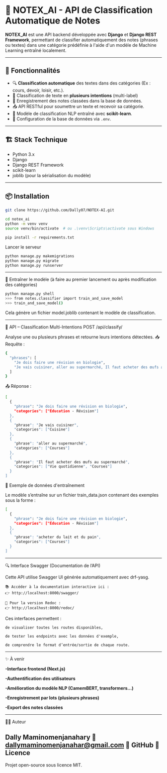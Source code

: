 # 🧠 NOTEX_AI - API de Classification Automatique de Notes

**NOTEX_AI** est une API backend développée avec **Django** et **Django REST Framework**, permettant de classifier automatiquement des notes (phrases ou textes) dans une catégorie prédéfinie à l'aide d'un modèle de Machine Learning entraîné localement.

---

## 🚀 Fonctionnalités

- 🔍 **Classification automatique** des textes dans des catégories (Ex : cours, devoir, loisir, etc.).
- 🧠 Classification de texte en **plusieurs intentions** (multi-label)
- 💾 Enregistrement des notes classées dans la base de données.
- 📤 API RESTful pour soumettre un texte et recevoir sa catégorie.
- 🧠 Modèle de classification NLP entraîné avec **scikit-learn**.
- 🔐 Configuration de la base de données via  `.env`.

---

## 🏗️ Stack Technique

- Python 3.x
- Django
- Django REST Framework
- scikit-learn
- joblib (pour la sérialisation du modèle)

---

## 📦 Installation

```bash
git clone https://github.com/Dally07/NOTEX-AI.git
```

```bash
cd notex_ai
python -m venv venv
source venv/bin/activate  # ou .\venv\Scripts\activate sous Windows
```
```bash
pip install -r requirements.txt
```

 Lancer le serveur
```bash
python manage.py makemigrations
python manage.py migrate
python manage.py runserver
```
---

🧪 Entraîner le modèle (à faire au premier lancement ou après modification des catégories)

```bash
python manage.py shell
>>> from notes.classifier import train_and_save_model
>>> train_and_save_model()
```
Cela génère un fichier model.joblib contenant le modèle de classification.

---

🔄 API – Classification Multi-Intentions
POST /api/classify/

Analyse une ou plusieurs phrases et retourne leurs intentions détectées.
📥 Requête :

```bash
{
  "phrases": [
    "Je dois faire une révision en biologie",
    "Je vais cuisiner, aller au supermarché, Il faut acheter des œufs au supermarché"
  ]
}
```

📤 Réponse :
```bash
[
  {
    "phrase": "Je dois faire une révision en biologie",
    "categories": ["Éducation - Révision"]
  },
  {
    "phrase": "Je vais cuisiner",
    "categories": ["Cuisine"]
  },
  {
    "phrase": "aller au supermarché",
    "categories": ["Courses"]
  },
  {
    "phrase": "Il faut acheter des œufs au supermarché",
    "categories": ["Vie quotidienne", "Courses"]
  }
]
```

🧠 Exemple de données d'entraînement

Le modèle s’entraîne sur un fichier train_data.json contenant des exemples sous la forme :
```bash
[
  {
    "phrase": "Je dois faire une révision en biologie",
    "categories": ["Éducation - Révision"]
  },
  {
    "phrase": "acheter du lait et du pain",
    "categories": ["Courses"]
  }
]
```
---

🔍 Interface Swagger (Documentation de l’API)

Cette API utilise Swagger UI générée automatiquement avec drf-yasg.

    📚 Accéder à la documentation interactive ici :
    👉 http://localhost:8000/swagger/

    📄 Pour la version Redoc :
    👉 http://localhost:8000/redoc/

Ces interfaces permettent :

    de visualiser toutes les routes disponibles,

    de tester les endpoints avec les données d'exemple,

    de comprendre le format d’entrée/sortie de chaque route.

---

✨ À venir

**-Interface frontend (Next.js)**

**-Authentification des utilisateurs**

**-Amélioration du modèle NLP (CamemBERT, transformers…)**

**-Enregistrement par lots (plusieurs phrases)**

**-Export des notes classées**

---

🧑‍💻 Auteur

Dally Maminomenjanahary
📧 dallymaminomenjanahar@gmail.com
🔗 GitHub
📜 Licence
---
Projet open-source sous licence MIT.
